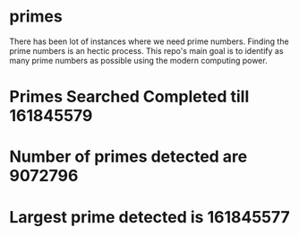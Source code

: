# primes
There has been lot of instances where we need prime numbers. Finding the prime numbers is an hectic process. This repo's main goal is to identify as many prime numbers as possible using the modern computing power.

# Primes Searched Completed till 161845579
# Number of primes detected are 9072796
# Largest prime detected is 161845577
